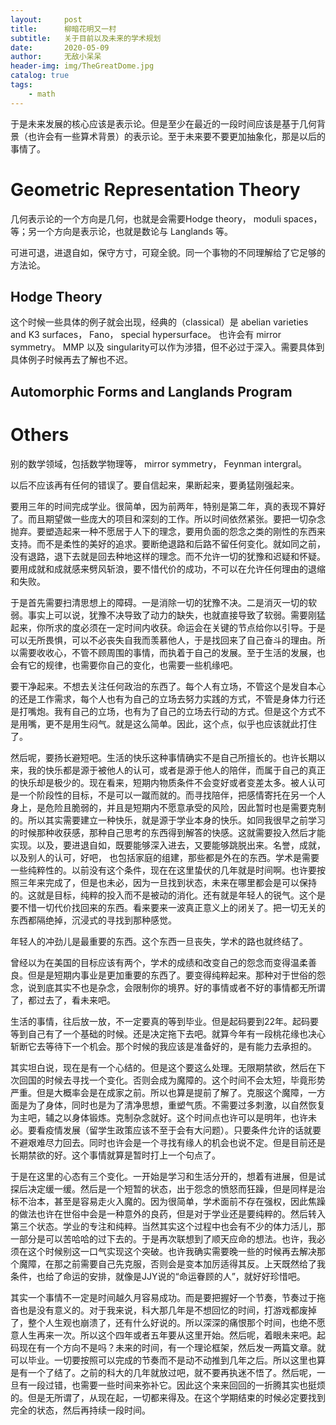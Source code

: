 ```yaml
---
layout:     post
title:      柳暗花明又一村
subtitle:   关于目前以及未来的学术规划
date:       2020-05-09
author:     无敌小呆呆
header-img: img/TheGreatDome.jpg
catalog: true
tags:
    - math
---
```


于是未来发展的核心应该是表示论。但是至少在最近的一段时间应该是基于几何背景（也许会有一些算术背景）的表示论。至于未来要不要更加抽象化，那是以后的事情了。

# Geometric Representation Theory

几何表示论的一个方向是几何，也就是会需要Hodge theory， moduli spaces，等；另一个方向是表示论，也就是数论与 Langlands 等。

可进可退，进退自如，保守方寸，可窥全貌。同一个事物的不同理解给了它足够的方法论。

## Hodge Theory
这个时候一些具体的例子就会出现，经典的（classical）是 abelian varieties and K3 surfaces， Fano， special hypersurface。 也许会有 mirror symmetry。
MMP 以及 singularity可以作为涉猎，但不必过于深入。需要具体到具体例子时候再去了解也不迟。
## Automorphic Forms and Langlands Program
# Others
  别的数学领域，包括数学物理等， mirror symmetry， Feynman intergral。





以后不应该再有任何的错误了。要自信起来，果断起来，要勇猛刚强起来。

要用三年的时间完成学业。很简单，因为前两年，特别是第二年，真的表现不算好了。而且期望做一些庞大的项目和深刻的工作。所以时间依然紧张。要把一切杂念抛弃。要塑造起来一种不愿居于人下的理念，要用负面的怨念之类的刚性的东西来支持。而不是柔性的美好的追求。要断绝退路和后路不留任何变化。就如同之前，没有退路，退下去就是回去种地这样的理念。而不允许一切的犹豫和迟疑和怀疑。要用成就和成就感来劈风斩浪，要不惜代价的成功，不可以在允许任何理由的退缩和失败。

于是首先需要扫清思想上的障碍。一是消除一切的犹豫不决。二是消灭一切的软弱。事实上可以说，犹豫不决导致了动力的缺失，也就直接导致了软弱。需要刚猛起来，你所求的度必须在一定时间内收获。命运会在关键的节点给你以引导。于是可以无所畏惧，可以不必丧失自我而羡慕他人，于是找回来了自己奋斗的理由。所以需要收收心，不管不顾周围的事情，而执着于自己的发展。至于生活的发展，也会有它的规律，也需要你自己的变化，也需要一些机缘吧。

要干净起来。不想去关注任何政治的东西了。每个人有立场，不管这个是发自本心的还是工作需求，每个人也有为自己的立场去努力实践的方式，不管是身体力行还是打嘴炮。我有自己的立场，也有为了自己的立场去行动的方式。但是这个方式不是用嘴，更不是用生闷气。就是这么简单。因此，这个点，似乎也应该就此打住了。

然后呢，要扬长避短吧。生活的快乐这种事情确实不是自己所擅长的。也许长期以来，我的快乐都是源于被他人的认可，或者是源于他人的陪伴，而属于自己的真正的快乐却是极少的。现在看来，短期内物质条件不会变好或者变差太多。被人认可是一个阶段性的目标，不是可以一蹴而就的。而寻找陪伴，把感情寄托在另一个人身上，是危险且脆弱的，并且是短期内不愿意承受的风险，因此暂时也是需要克制的。所以其实需要建立一种快乐，就是源于学业本身的快乐。如同我很早之前学习的时候那种收获感，那种自己思考的东西得到解答的快感。这就需要投入然后才能实现。以及，要进退自如，既要能够深入进去，又要能够跳脱出来。名誉，成就，以及别人的认可，好吧， 也包括家庭的组建，那些都是外在的东西。学术是需要一些纯粹性的。以前没有这个条件，现在在这里蛰伏的几年就是时间啊。也许要按照三年来完成了，但是也未必，因为一旦找到状态，未来在哪里都会是可以保持的。这就是目标，纯粹的投入而不是被动的消化。还有就是年轻人的锐气。这个是要不惜一切代价找回来的东西。看来要来一波真正意义上的闭关了。把一切无关的东西都隔绝掉，沉浸式的寻找到那种感觉。

年轻人的冲劲儿是最重要的东西。这个东西一旦丧失，学术的路也就终结了。

曾经以为在美国的目标应该有两个，学术的成绩和改变自己的怨念而变得温柔善良。但是是短期内事业是更加重要的东西了。要变得纯粹起来。那种对于世俗的怨念，说到底其实不也是杂念，会限制你的境界。好的事情或者不好的事情都无所谓了，都过去了，看未来吧。

生活的事情，往后放一放，不一定要真的等到毕业。但是起码要到22年。起码要等到自己有了一个基础的时候。还是决定拖下去吧。就算今年有一段桃花缘也决心斩断它去等待下一个机会。那个时候的我应该是准备好的，是有能力去承担的。

其实坦白说，现在是有一个心结的。但是这个要这么处理。无限期禁欲，然后在下次回国的时候去寻找一个变化。否则会成为魔障的。这个时间不会太短，毕竟形势严重。但是大概率会是在成家之前。所以也算是提前了解了。克服这个魔障，一方面是为了身体，同时也是为了清净思想，重塑气质。不需要过多刺激，以自然恢复为主吧，辅之以身体锻炼。克制杂念就好。这个时间点也许可以是明年，也许未必。要看疫情发展（留学生政策应该不至于会有大问题）。只要条件允许的话就要不避艰难尽力回去。同时也许会是一个寻找有缘人的机会也说不定。但是目前还是长期禁欲的好。这个事情就算是暂时打上一个句点了。


于是在这里的心态有三个变化。一开始是学习和生活分开的，想着有进展，但是试探后决定缓一缓。然后是一个短暂的状态，出于怨念的愤怒而狂躁，但是同样是治标不治本，甚至是容易走火入魔的。因为很简单，学术面前不存在强权，因此焦躁的做法也许在世俗中会是一种意外的良药，但是对于学业还是要纯粹的。然后转入第三个状态。学业的专注和纯粹。当然其实这个过程中也会有不少的体力活儿，那一部分是可以苦哈哈的过下去的。于是再次联想到了顺天应命的想法。也许，我必须在这个时候别这一口气实现这个突破。也许我确实需要晚一些的时候再去解决那个魔障，在那之前需要自己先克服，否则会是变本加厉适得其反。上天既然给了我条件，也给了命运的安排，就像是JJY说的“命运眷顾的人”，就好好珍惜吧。

其实一个事情不一定是时间越久月容易成功。而是要把握好一个节奏，节奏过于拖沓也是没有意义的。对于我来说，科大那几年是不想回忆的时间，打游戏都废掉了，整个人生观也崩溃了，还有什么好说的。所以深深的痛恨那个时间，也绝不愿意人生再来一次。所以这个四年或者五年要从这里开始。然后呢，着眼未来吧。起码现在有一个方向不是吗？未来的时间，有一个理论框架，然后发一两篇文章。就可以毕业。一切要按照可以完成的节奏而不是动不动推到几年之后。所以这里也算是有一个了结了。之前的科大的几年就放过吧，就不要再执迷不悟了。然后呢，一旦有一段过错，也需要一些时间来弥补它。因此这个来来回回的一折腾其实也挺烦的。但是无所谓了，从现在起，一切都来得及。在这个学期结束的时候必定要找到完全的状态，然后再持续一段时间。
